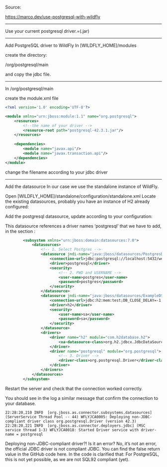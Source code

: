 Source: 

https://marco.dev/use-postgresql-with-wildfly

___

Use your current postgresql driver.=(.jar)
____
Add PostgreSQL driver to WildFly
In [WILDFLY_HOME]/modules

create the directory:

/org/postgresql/main

and copy the jdbc file.

___
In /org/postgresql/main

create the module.xml file

```xml
<?xml version='1.0' encoding='UTF-8'?> 

<module xmlns="urn:jboss:module:1.1" name="org.postgresql"> 
    <resources> 
        <!--the name of your driver --> 
        <resource-root path="postgresql-42.3.1.jar"/> 
    </resources> 
 
    <dependencies> 
        <module name="javax.api"/> 
        <module name="javax.transaction.api"/> 
    </dependencies> 
</module> 
```

change the filename according to your jdbc driver

___

Add the datasource
In our case we use the standalone instance of WildFly.

Open [WILDFLY_HOME]/standalone/configuration/standalone.xml
Locate the existing datasources, probably you have an instance of H2 already configured:

Add the postgresql datasource, update according to your configuration:

This datasource references a driver names ‘postgresql’ that we have to add, in the section <datasources><drivers> :

```xml
        <subsystem xmlns="urn:jboss:domain:datasources:7.0">
            <datasources>
                <!-- 1. Select Postgres -->
                <datasource jndi-name="java:jboss/datasources/PostgresDS" pool-name="PostgresDS">
                    <connection-url>jdbc:postgresql://localhost:5432/welcomepool</connection-url>
                    <driver>postgresql</driver>
                    <security>
                        <!-- 2. PWD and USERNAME -->
                        <user-name>postgres</user-name>
                        <password>postgres</password>
                    </security>
                </datasource>
                <datasource jndi-name="java:jboss/datasources/ExampleDS" pool-name="ExampleDS" enabled="true" use-java-context="true" statistics-enabled="${wildfly.datasources.statistics-enabled:${wildfly.statistics-enabled:false}}">
                    <connection-url>jdbc:h2:mem:test;DB_CLOSE_DELAY=-1;DB_CLOSE_ON_EXIT=FALSE</connection-url>
                    <driver>h2</driver>
                    <security>
                        <user-name>sa</user-name>
                        <password>sa</password>
                    </security>
                </datasource>
                <drivers>
                    <driver name="h2" module="com.h2database.h2">
                        <xa-datasource-class>org.h2.jdbcx.JdbcDataSource</xa-datasource-class>
                    </driver>
                    <driver name="postgresql" module="org.postgresql">
                        <!-- 3. Driver -->
                        <driver-class>org.postgresql.Driver</driver-class>
                    </driver>
                </drivers>
            </datasources>
        </subsystem>
```


Restart the server and check that the connection worked correctly.

You should see in the log a similar message that confirm the connection to your database.

``` 
22:28:20,210 INFO  [org.jboss.as.connector.subsystems.datasources] (ServerService Thread Pool -- 44) WFLYJCA0005: Deploying non-JDBC-compliant driver class org.postgresql.Driver (version 42.3)
22:28:20,221 INFO  [org.jboss.as.connector.deployers.jdbc] (MSC service thread 1-3) WFLYJCA0018: Started Driver service with driver-name = postgresql
```
Deploying non-JDBC-compliant driver?! Is it an error?
No, it’s not an error, the official JDBC driver is not compliant JDBC. You can find the false return value in the GitHub code here. In the code is clarified that: For PostgreSQL, this is not yet possible, as we are not SQL92 compliant (yet).

